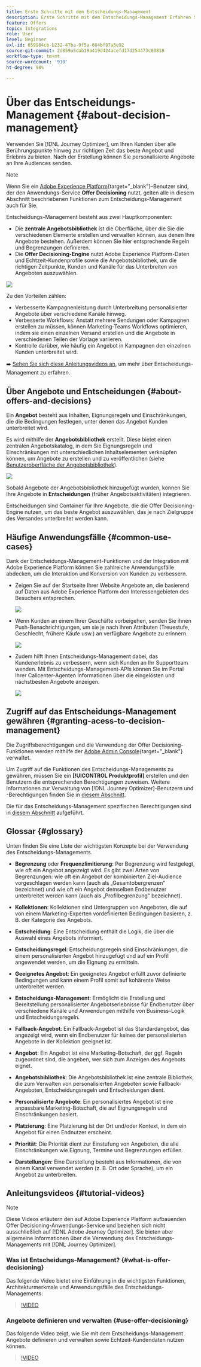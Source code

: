 ```yaml
---
title: Erste Schritte mit dem Entscheidungs-Management
description: Erste Schritte mit dem Entscheidungs-Management Erfahren Sie mehr über seine Architektur, Angebote und Entscheidungen sowie über gängige Anwendungsfälle, die Sie damit ausführen können
feature: Offers
topic: Integrations
role: User
level: Beginner
exl-id: 659984cb-b232-47ba-9f5a-604bf97a5e92
source-git-commit: 2d859a5dab19a419d424acefd17d254473c00818
workflow-type: tm+mt
source-wordcount: '910'
ht-degree: 98%

---
```


# Über das Entscheidungs-Management  {#about-decision-management}

Verwenden Sie [!DNL Journey Optimizer], um Ihren Kunden über alle Berührungspunkte hinweg zur richtigen Zeit das beste Angebot und Erlebnis zu bieten. Nach der Erstellung können Sie personalisierte Angebote an Ihre Audiences senden.

>[!NOTE]
>
>Wenn Sie ein [Adobe Experience Platform](https://experienceleague.adobe.com/docs/experience-platform/landing/home.html?lang=de){target=&quot;_blank&quot;}-Benutzer sind, der den Anwendungs-Service **Offer Decisioning** nutzt, gelten alle in diesem Abschnitt beschriebenen Funktionen zum Entscheidungs-Management auch für Sie.

Entscheidungs-Management besteht aus zwei Hauptkomponenten:

* Die **zentrale Angebotsbibliothek** ist die Oberfläche, über die Sie die verschiedenen Elemente erstellen und verwalten können, aus denen Ihre Angebote bestehen. Außerdem können Sie hier entsprechende Regeln und Begrenzungen definieren.
* Die **Offer Decisioning-Engine** nutzt Adobe Experience Platform-Daten und Echtzeit-Kundenprofile sowie die Angebotsbibliothek, um die richtigen Zeitpunkte, Kunden und Kanäle für das Unterbreiten von Angeboten auszuwählen.

![](../../assets/architecture.png)

Zu den Vorteilen zählen:

* Verbesserte Kampagnenleistung durch Unterbreitung personalisierter Angebote über verschiedene Kanäle hinweg.
* Verbesserte Workflows: Anstatt mehrere Sendungen oder Kampagnen erstellen zu müssen, können Marketing-Teams Workflows optimieren, indem sie einen einzelnen Versand erstellen und die Angebote in verschiedenen Teilen der Vorlage variieren.
* Kontrolle darüber, wie häufig ein Angebot in Kampagnen den einzelnen Kunden unterbreitet wird.

➡️ [Sehen Sie sich diese Anleitungsvideos an](#tutorial-videos), um mehr über Entscheidungs-Management zu erfahren.

## Über Angebote und Entscheidungen {#about-offers-and-decisions}

Ein **Angebot** besteht aus Inhalten, Eignungsregeln und Einschränkungen, die die Bedingungen festlegen, unter denen das Angebot Kunden unterbreitet wird.

Es wird mithilfe der **Angebotsbibliothek** erstellt. Diese bietet einen zentralen Angebotskatalog, in dem Sie Eignungsregeln und Einschränkungen mit unterschiedlichen Inhaltselementen verknüpfen können, um Angebote zu erstellen und zu veröffentlichen (siehe [Benutzeroberfläche der Angebotsbibliothek](../get-started/user-interface.md)).

![](../../assets/offer_structure.png)

Sobald Angebote der Angebotsbibliothek hinzugefügt wurden, können Sie Ihre Angebote in **Entscheidungen** (früher Angebotsaktivitäten) integrieren.

Entscheidungen sind Container für Ihre Angebote, die die Offer Decisioning-Engine nutzen, um das beste Angebot auszuwählen, das je nach Zielgruppe des Versandes unterbreitet werden kann.

## Häufige Anwendungsfälle {#common-use-cases}

Dank der Entscheidungs-Management-Funktionen und der Integration mit Adobe Experience Platform können Sie zahlreiche Anwendungsfälle abdecken, um die Interaktion und Konversion von Kunden zu verbessern.

* Zeigen Sie auf der Startseite Ihrer Website Angebote an, die basierend auf Daten aus Adobe Experience Platform den Interessengebieten des Besuchers entsprechen.

   ![](../../assets/website.png)

* Wenn Kunden an einem Ihrer Geschäfte vorbeigehen, senden Sie ihnen Push-Benachrichtigungen, um sie je nach ihren Attributen (Treuestufe, Geschlecht, frühere Käufe usw.) an verfügbare Angebote zu erinnern.

   ![](../../assets/push_sample.png)

* Zudem hilft Ihnen Entscheidungs-Management dabei, das Kundenerlebnis zu verbessern, wenn sich Kunden an Ihr Supportteam wenden. Mit Entscheidungs-Management-APIs können Sie im Portal Ihrer Callcenter-Agenten Informationen über die eingelösten und nächstbesten Angebote anzeigen.

   ![](../../assets/do-not-localize/call-center.png)

## Zugriff auf das Entscheidungs-Management gewähren {#granting-acess-to-decision-management}

Die Zugriffsberechtigungen und die Verwendung der Offer Decisioning-Funktionen werden mithilfe der [Adobe Admin Console](https://helpx.adobe.com/de/enterprise/managing/user-guide.html){target=&quot;_blank&quot;} verwaltet.

Um Zugriff auf die Funktionen des Entscheidungs-Managements zu gewähren, müssen Sie ein **[!UICONTROL Produktprofil]** erstellen und den Benutzern die entsprechenden Berechtigungen zuweisen. Weitere Informationen zur Verwaltung von [!DNL Journey Optimizer]-Benutzern und -Berechtigungen finden Sie in [diesem Abschnitt](../../administration/permissions.md).

Die für das Entscheidungs-Management spezifischen Berechtigungen sind in [diesem Abschnitt](../../administration/high-low-permissions.md#decisions-permissions) aufgeführt.

## Glossar {#glossary}

Unten finden Sie eine Liste der wichtigsten Konzepte bei der Verwendung des Entscheidungs-Managements.

* **Begrenzung** oder **Frequenzlimitierung**: Per Begrenzung wird festgelegt, wie oft ein Angebot angezeigt wird. Es gibt zwei Arten von Begrenzungen: wie oft ein Angebot der kombinierten Ziel-Audience vorgeschlagen werden kann (auch als „Gesamtobergrenzen“ bezeichnet) und wie oft ein Angebot demselben Endbenutzer unterbreitet werden kann (auch als „Profilbegrenzung“ bezeichnet).

* **Kollektionen**: Kollektionen sind Untergruppen von Angeboten, die auf von einem Marketing-Experten vordefinierten Bedingungen basieren, z. B. der Kategorie des Angebots.

* **Entscheidung**: Eine Entscheidung enthält die Logik, die über die Auswahl eines Angebots informiert.

* **Entscheidungsregel**: Entscheidungsregeln sind Einschränkungen, die einem personalisierten Angebot hinzugefügt und auf ein Profil angewendet werden, um die Eignung zu ermitteln.

* **Geeignetes Angebot**: Ein geeignetes Angebot erfüllt zuvor definierte Bedingungen und kann einem Profil somit auf kohärente Weise unterbreitet werden.

* **Entscheidungs-Management**: Ermöglicht die Erstellung und Bereitstellung personalisierter Angebotserlebnisse für Endbenutzer über verschiedene Kanäle und Anwendungen mithilfe von Business-Logik und Entscheidungsregeln.

* **Fallback-Angebot**: Ein Fallback-Angebot ist das Standardangebot, das angezeigt wird, wenn ein Endbenutzer für keines der personalisierten Angebote in der Kollektion geeignet ist.

* **Angebot**: Ein Angebot ist eine Marketing-Botschaft, der ggf. Regeln zugeordnet sind, die angeben, wer sich zum Anzeigen des Angebots eignet.

* **Angebotsbibliothek**: Die Angebotsbibliothek ist eine zentrale Bibliothek, die zum Verwalten von personalisierten Angeboten sowie Fallback-Angeboten, Entscheidungsregeln und Entscheidungen dient.

* **Personalisierte Angebote**: Ein personalisiertes Angebot ist eine anpassbare Marketing-Botschaft, die auf Eignungsregeln und Einschränkungen basiert.

* **Platzierung**: Eine Platzierung ist der Ort und/oder Kontext, in dem ein Angebot für einen Endnutzer erscheint.

* **Priorität**: Die Priorität dient zur Einstufung von Angeboten, die alle Einschränkungen wie Eignung, Termine und Begrenzungen erfüllen.

* **Darstellungen**: Eine Darstellung besteht aus Informationen, die von einem Kanal verwendet werden (z. B. Ort oder Sprache), um ein Angebot zu unterbreiten.


## Anleitungsvideos {#tutorial-videos}

>[!NOTE]
>
>Diese Videos erläutern den auf Adobe Experience Platform aufbauenden Offer Decisioning-Anwendungs-Service und beziehen sich nicht ausschließlich auf [!DNL Adobe Journey Optimizer]. Sie bieten aber allgemeine Informationen über die Verwendung des Entscheidungs-Managements mit [!DNL Journey Optimizer].

### Was ist Entscheidungs-Management? {#what-is-offer-decisioning}

Das folgende Video bietet eine Einführung in die wichtigsten Funktionen, Architekturmerkmale und Anwendungsfälle des Entscheidungs-Managements:

>[!VIDEO](https://video.tv.adobe.com/v/326961?quality=12&learn=on)

### Angebote definieren und verwalten {#use-offer-decisioning}

Das folgende Video zeigt, wie Sie mit dem Entscheidungs-Management Angebote definieren und verwalten sowie Echtzeit-Kundendaten nutzen können.

>[!VIDEO](https://video.tv.adobe.com/v/326841?quality=12&learn=on)
